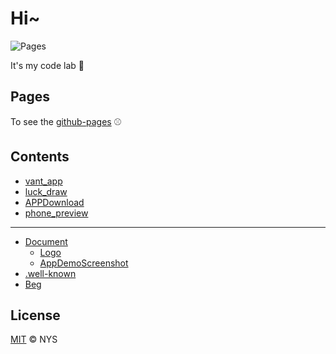 # Hi~

![Pages](https://img.shields.io/badge/My%20Pages-Developing-brightgreen.svg?style=flat-square)

It's my code lab 🐶
<!-- > Talk is cheap, show me the code. -- Linus -->

## Pages

To see the [github-pages](https://niyongsheng.github.io) ⚾️

## Contents

- [vant_app](https://niyongsheng.github.io/phone_preview.html?url=https://niyongsheng.github.io/vant_app/#/)
- [luck_draw](https://niyongsheng.github.io/luck_draw/)
- [APPDownload](https://niyongsheng.github.io/APPDownload/)
- [phone_preview](https://niyongsheng.github.io/phone_preview.html)

<hr/>

- [Document](https://github.com/niyongsheng/niyongsheng.github.io/tree/master/Document)
	- [Logo](https://github.com/niyongsheng/niyongsheng.github.io/tree/master/Document/Logo)
	- [AppDemoScreenshot](https://github.com/niyongsheng/niyongsheng.github.io/tree/master/Document/AppDemoScreenshot)
- [.well-known](https://github.com/niyongsheng/niyongsheng.github.io/blob/master/.well-known/apple-app-site-association)
- [Beg](https://github.com/niyongsheng/niyongsheng.github.io/tree/master/Beg)

## License

[MIT](LICENSE) © NYS
